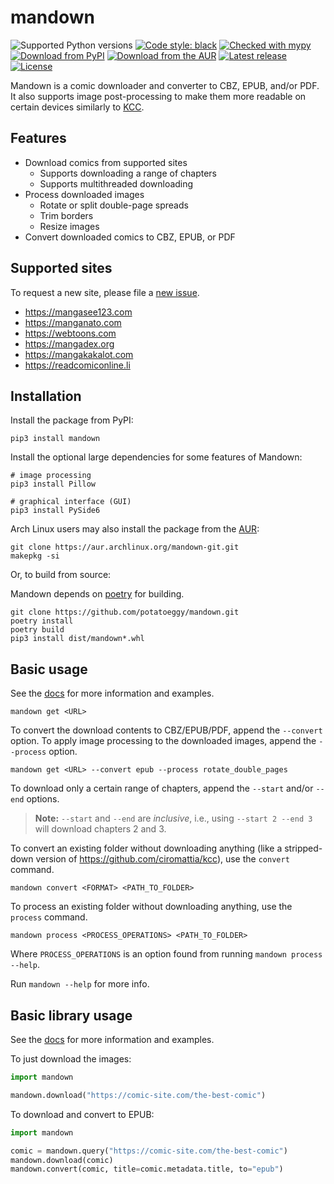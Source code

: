 # mandown

![Supported Python versions](https://img.shields.io/pypi/pyversions/mandown)
[![Code style: black](https://img.shields.io/badge/code%20style-black-000000.svg)](https://github.com/psf/black)
[![Checked with mypy](http://www.mypy-lang.org/static/mypy_badge.svg)](http://mypy-lang.org/)
[![Download from PyPI](https://img.shields.io/pypi/v/mandown)](https://pypi.org/project/mandown)
[![Download from the AUR](https://img.shields.io/aur/version/mandown-git)](https://aur.archlinux.org/packages/mandown-git)
[![Latest release](https://img.shields.io/github/v/release/potatoeggy/mandown?display_name=tag)](https://github.com/potatoeggy/mandown/releases/latest)
[![License](https://img.shields.io/github/license/potatoeggy/mandown)](/LICENSE)

Mandown is a comic downloader and converter to CBZ, EPUB, and/or PDF. It also supports image post-processing to make them more readable on certain devices similarly to [KCC](https://github.com/ciromattia/kcc).

## Features

- Download comics from supported sites
  - Supports downloading a range of chapters
  - Supports multithreaded downloading
- Process downloaded images
  - Rotate or split double-page spreads
  - Trim borders
  - Resize images
- Convert downloaded comics to CBZ, EPUB, or PDF

## Supported sites

To request a new site, please file a [new issue](https://github.com/potatoeggy/mandown/issues/new?title=Source%20request:).

- https://mangasee123.com
- https://manganato.com
- https://webtoons.com
- https://mangadex.org
- https://mangakakalot.com
- https://readcomiconline.li

## Installation

Install the package from PyPI:

```
pip3 install mandown
```

Install the optional large dependencies for some features of Mandown:
```
# image processing
pip3 install Pillow

# graphical interface (GUI)
pip3 install PySide6
```

Arch Linux users may also install the package from the [AUR](https://aur.archlinux.org/packages/mandown-git):

```
git clone https://aur.archlinux.org/mandown-git.git
makepkg -si
```

Or, to build from source:

Mandown depends on [poetry](https://github.com/python-poetry/poetry) for building.

```
git clone https://github.com/potatoeggy/mandown.git
poetry install
poetry build
pip3 install dist/mandown*.whl
```

## Basic usage

See the [docs](/docs/) for more information and examples.

```
mandown get <URL>
```

To convert the download contents to CBZ/EPUB/PDF, append the `--convert` option. To apply image processing to the downloaded images, append the `--process` option.

```
mandown get <URL> --convert epub --process rotate_double_pages
```

To download only a certain range of chapters, append the `--start` and/or `--end` options.

> **Note:** `--start` and `--end` are *inclusive*, i.e., using `--start 2 --end 3` will download chapters 2 and 3.

To convert an existing folder without downloading anything (like a stripped-down version of https://github.com/ciromattia/kcc), use the `convert` command.

```
mandown convert <FORMAT> <PATH_TO_FOLDER>
```

To process an existing folder without downloading anything, use the `process` command.

```
mandown process <PROCESS_OPERATIONS> <PATH_TO_FOLDER>
```

Where `PROCESS_OPERATIONS` is an option found from running `mandown process --help`.

Run `mandown --help` for more info.

## Basic library usage

See the [docs](/docs/) for more information and examples.

To just download the images:
```python
import mandown

mandown.download("https://comic-site.com/the-best-comic")
```

To download and convert to EPUB:
```python
import mandown

comic = mandown.query("https://comic-site.com/the-best-comic")
mandown.download(comic)
mandown.convert(comic, title=comic.metadata.title, to="epub")
```
